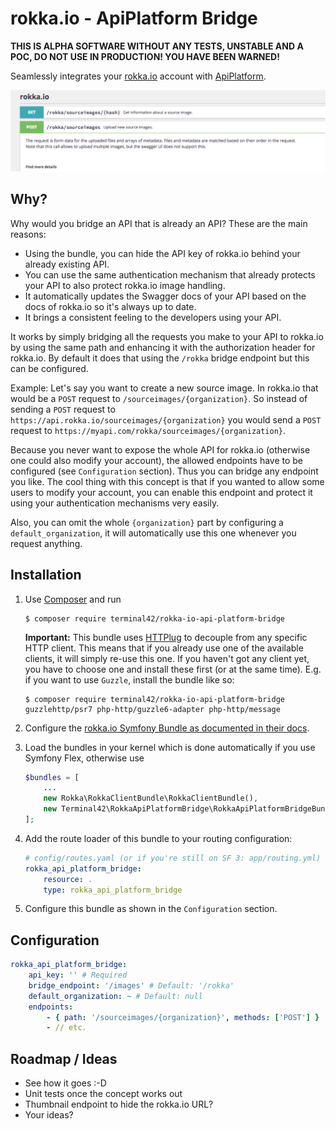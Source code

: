 # rokka.io - ApiPlatform Bridge

**THIS IS ALPHA SOFTWARE WITHOUT ANY TESTS, UNSTABLE AND A POC, DO NOT USE IN PRODUCTION! YOU HAVE BEEN WARNED!**

Seamlessly integrates your [rokka.io][1] account with [ApiPlatform][2].

![Screenshot](docs/screenshot.png)

## Why?

Why would you bridge an API that is already an API?
These are the main reasons:

* Using the bundle, you can hide the API key of rokka.io behind your already existing API.
* You can use the same authentication mechanism that already protects your API to also protect rokka.io image handling.
* It automatically updates the Swagger docs of your API based on the docs of rokka.io so it's always up to date.
* It brings a consistent feeling to the developers using your API.

It works by simply bridging all the requests you make to your API to rokka.io by using the same path and enhancing it
with the authorization header for rokka.io. By default it does that using the `/rokka` bridge endpoint but this can be
configured.

Example: Let's say you want to create a new source image. In rokka.io that would be a `POST` request to
`/sourceimages/{organization}`.
So instead of sending a `POST` request to `https://api.rokka.io/sourceimages/{organization}` you would send
a `POST` request to `https://myapi.com/rokka/sourceimages/{organization}`.

Because you never want to expose the whole API for rokka.io (otherwise one could also modify your account),
the allowed endpoints have to be configured (see `Configuration` section). Thus you can bridge any endpoint you like.
The cool thing with this concept is that if you wanted to allow some users to modify your account, you can enable this
endpoint and protect it using your authentication mechanisms very easily.

Also, you can omit the whole `{organization}` part by configuring a `default_organization`, it will automatically
use this one whenever you request anything.

## Installation

1. Use [Composer][3] and run
    
    ```
    $ composer require terminal42/rokka-io-api-platform-bridge
    ```
    
    **Important:** This bundle uses [HTTPlug][5] to decouple from any specific HTTP client.
    This means that if you already use one of the available clients, it will simply re-use this one.
    If you haven't got any client yet, you have to choose one and install these first (or at the same time).
    E.g. if you want to use `Guzzle`, install the bundle like so:
    
    ```
    $ composer require terminal42/rokka-io-api-platform-bridge guzzlehttp/psr7 php-http/guzzle6-adapter php-http/message
    ``` 

2. Configure the [rokka.io Symfony Bundle as documented in their docs][4].
3. Load the bundles in your kernel which is done automatically if you use Symfony Flex, otherwise use

    ```php
    $bundles = [
        ...
        new Rokka\RokkaClientBundle\RokkaClientBundle(),
        new Terminal42\RokkaApiPlatformBridge\RokkaApiPlatformBridgeBundle(),
    ];
    ```
    
4. Add the route loader of this bundle to your routing configuration:

    ```yaml
    # config/routes.yaml (or if you're still on SF 3: app/routing.yml)
    rokka_api_platform_bridge:
        resource: .
        type: rokka_api_platform_bridge
    ```

5. Configure this bundle as shown in the `Configuration` section.

## Configuration

```yaml
rokka_api_platform_bridge:
    api_key: '' # Required
    bridge_endpoint: '/images' # Default: '/rokka'
    default_organization: ~ # Default: null
    endpoints:
        - { path: '/sourceimages/{organization}', methods: ['POST'] }
        - // etc.
```

## Roadmap / Ideas

* See how it goes :-D
* Unit tests once the concept works out
* Thumbnail endpoint to hide the rokka.io URL?
* Your ideas?

[1]: https://rokka.io/
[2]: https://api-platform.com/
[3]: https://getcomposer.org/
[4]: https://github.com/rokka-io/rokka-client-bundle#configuration
[5]: http://httplug.io/
